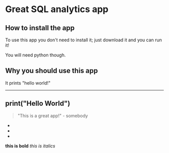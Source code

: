 # Great SQL analytics app

## How to install the app

To use this app you don't need to install it; just download it and you can run it!

You will need python though.

## Why you should use this app

It prints "hello world!"

---
print("Hello World")
---

> "This is a great app!" - somebody

-
-
-

**this is bold**
_this is italics_

